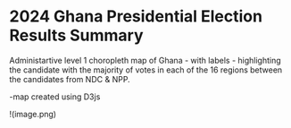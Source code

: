 # 2024 Ghana Presidential Election Results Summary

Administartive level 1 choropleth map of Ghana - with labels - highlighting the candidate with the majority of votes in each of the 16 regions between the candidates from NDC & NPP.

-map created using D3js

!(image.png)

